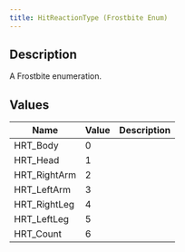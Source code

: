 ```yaml
---
title: HitReactionType (Frostbite Enum)
---
```

## Description

A Frostbite enumeration.

## Values

| Name          | Value | Description |
| ------------- | ----- | ----------- |
| HRT\_Body     | 0     |             |
| HRT\_Head     | 1     |             |
| HRT\_RightArm | 2     |             |
| HRT\_LeftArm  | 3     |             |
| HRT\_RightLeg | 4     |             |
| HRT\_LeftLeg  | 5     |             |
| HRT\_Count    | 6     |             |
